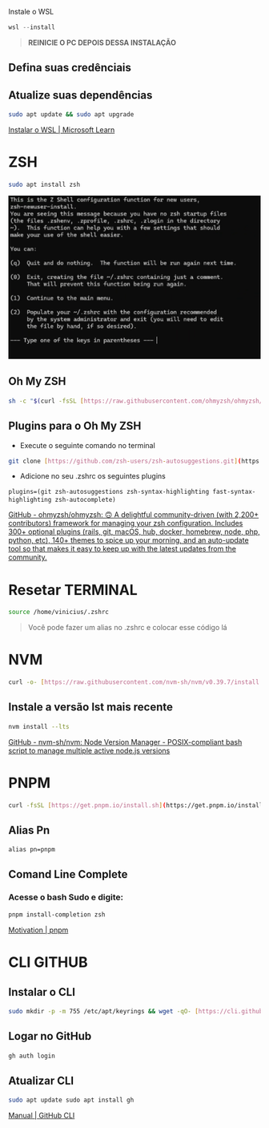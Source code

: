  Instale o WSL

```powershell
wsl --install
```

> **REINICIE O PC DEPOIS DESSA INSTALAÇÃO** 

## Defina suas credênciais 

## Atualize suas dependências 

```bash 
sudo apt update && sudo apt upgrade
```

[Instalar o WSL | Microsoft Learn](https://learn.microsoft.com/pt-br/windows/wsl/install)

# ZSH 

```bash 
sudo apt install zsh
```

![](Pasted%20image%2020240315151906.png)

## Oh My ZSH

```bash
sh -c "$(curl -fsSL [https://raw.githubusercontent.com/ohmyzsh/ohmyzsh/master/tools/install.sh](https://raw.githubusercontent.com/ohmyzsh/ohmyzsh/master/tools/install.sh "https://raw.githubusercontent.com/ohmyzsh/ohmyzsh/master/tools/install.sh"))"
```

## Plugins para o Oh My ZSH

- Execute o seguinte comando no terminal
```bash 
git clone [https://github.com/zsh-users/zsh-autosuggestions.git](https://github.com/zsh-users/zsh-autosuggestions.git "https://github.com/zsh-users/zsh-autosuggestions.git") $ZSH_CUSTOM/plugins/zsh-autosuggestions && git clone [https://github.com/zsh-users/zsh-syntax-highlighting.git](https://github.com/zsh-users/zsh-syntax-highlighting.git "https://github.com/zsh-users/zsh-syntax-highlighting.git") $ZSH_CUSTOM/plugins/zsh-syntax-highlighting && git clone [https://github.com/zdharma-continuum/fast-syntax-highlighting.git](https://github.com/zdharma-continuum/fast-syntax-highlighting.git "https://github.com/zdharma-continuum/fast-syntax-highlighting.git") ${ZSH_CUSTOM:-$HOME/.oh-my-zsh/custom}/plugins/fast-syntax-highlighting && git clone --depth 1 -- [https://github.com/marlonrichert/zsh-autocomplete.git](https://github.com/marlonrichert/zsh-autocomplete.git "https://github.com/marlonrichert/zsh-autocomplete.git") $ZSH_CUSTOM/plugins/zsh-autocomplete
```

- Adicione no seu .zshrc os seguintes plugins
```zshrc
plugins=(git zsh-autosuggestions zsh-syntax-highlighting fast-syntax-highlighting zsh-autocomplete)
```

[GitHub - ohmyzsh/ohmyzsh: 🙃 A delightful community-driven (with 2,200+ contributors) framework for managing your zsh configuration. Includes 300+ optional plugins (rails, git, macOS, hub, docker, homebrew, node, php, python, etc), 140+ themes to spice up your morning, and an auto-update tool so that makes it easy to keep up with the latest updates from the community.](https://github.com/ohmyzsh/ohmyzsh?tab=readme-ov-file#using-oh-my-zsh)

# Resetar TERMINAL

```bash
source /home/vinicius/.zshrc
```

> Você pode fazer um alias no .zshrc e colocar esse código lá
# NVM 

```bash 
curl -o- [https://raw.githubusercontent.com/nvm-sh/nvm/v0.39.7/install.sh](https://raw.githubusercontent.com/nvm-sh/nvm/v0.39.7/install.sh "https://raw.githubusercontent.com/nvm-sh/nvm/v0.39.7/install.sh") | bash
```

## Instale a versão lst mais recente 

```bash 
nvm install --lts
```

[GitHub - nvm-sh/nvm: Node Version Manager - POSIX-compliant bash script to manage multiple active node.js versions](https://github.com/nvm-sh/nvm?tab=readme-ov-file#long-term-support)

# PNPM

```bash
curl -fsSL [https://get.pnpm.io/install.sh](https://get.pnpm.io/install.sh "https://get.pnpm.io/install.sh") | sh -
```

## Alias Pn
```zshrc
alias pn=pnpm
```

## Comand Line Complete
### Acesse o bash Sudo e digite:

```bash
pnpm install-completion zsh
```

[Motivation | pnpm](https://pnpm.io/7.x/motivation)

# CLI GITHUB

## Instalar o CLI

```bash 
sudo mkdir -p -m 755 /etc/apt/keyrings && wget -qO- [https://cli.github.com/packages/githubcli-archive-keyring.gpg](https://cli.github.com/packages/githubcli-archive-keyring.gpg "https://cli.github.com/packages/githubcli-archive-keyring.gpg") | sudo tee /etc/apt/keyrings/githubcli-archive-keyring.gpg > /dev/null \ && sudo chmod go+r /etc/apt/keyrings/githubcli-archive-keyring.gpg \ && echo "deb [arch=$(dpkg --print-architecture) signed-by=/etc/apt/keyrings/githubcli-archive-keyring.gpg] [https://cli.github.com/packages](https://cli.github.com/packages "https://cli.github.com/packages") stable main" | sudo tee /etc/apt/sources.list.d/github-cli.list > /dev/null \ && sudo apt update \ && sudo apt install gh -y
```

## Logar no GitHub

```bash
gh auth login
```

## Atualizar  CLI

```bash 
sudo apt update sudo apt install gh
```

[Manual | GitHub CLI](https://cli.github.com/manual/)
